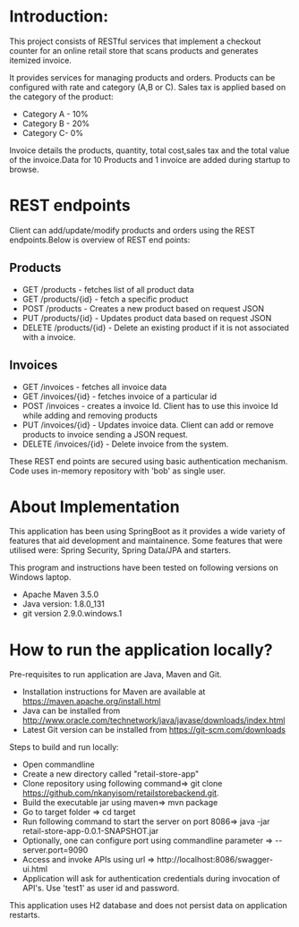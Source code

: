# Introduction: 
This project consists of RESTful services that implement a checkout counter for an online retail store that scans products and generates itemized invoice.

It provides services for managing products and orders.  Products can be configured with rate and category (A,B or C). Sales tax is applied based on the category of the product:
* Category A - 10%
* Category B - 20%
* Category C- 0%

Invoice details the products, quantity, total cost,sales tax and the total value of the invoice.Data for 10 Products and 1 invoice are added during startup to browse.

# REST endpoints
Client can add/update/modify products and orders using the REST endpoints.Below is overview of REST end points:

## Products
*  GET /products - fetches list of all product data
*  GET /products/{id} - fetch a specific product
*  POST /products - Creates a new product based on request JSON
*  PUT /products/{id} - Updates product data based on request JSON
*  DELETE /products/{id} - Delete an existing product if it is not associated with a invoice.


## Invoices
*  GET /invoices - fetches all invoice data
*  GET /invoices/{id} - fetches invoice of a particular id
*  POST /invoices - creates a invoice Id. Client has to use this invoice Id while adding and removing products
*  PUT /invoices/{id} - Updates invoice data. Client can add or remove products to invoice sending a JSON request.
*  DELETE /invoices/{id} - Delete invoice from the system.

 These REST end points are secured using basic authentication mechanism. Code uses in-memory repository with 'bob' as single user.

# About Implementation

This application has been using SpringBoot as it provides a wide variety of features that aid development and maintainence. Some features that were utilised were: Spring Security, Spring Data/JPA and starters.

This program and instructions have been tested on following versions on Windows laptop.
*  Apache Maven 3.5.0 
*  Java version: 1.8.0_131
*  git version 2.9.0.windows.1


# How to run the application locally?

Pre-requisites to run application are Java, Maven and Git. 
*  Installation instructions for Maven are available at https://maven.apache.org/install.html
*  Java can be installed from http://www.oracle.com/technetwork/java/javase/downloads/index.html
*  Latest Git version can be installed from https://git-scm.com/downloads

Steps to build and run locally:
* Open commandline
* Create a new directory called "retail-store-app" 
* Clone repository using following command=>   git clone https://github.com/nkanyisom/retailstorebackend.git.
* Build the executable jar using maven=> mvn package  
* Go to target folder => cd target
* Run following command to start the server on port 8086=> java -jar retail-store-app-0.0.1-SNAPSHOT.jar 
* Optionally, one can configure port using commandline parameter => --server.port=9090 
* Access and invoke APIs using url => http://localhost:8086/swagger-ui.html
* Application will ask for authentication credentials during invocation of API's. Use 'test1' as user id and password.

This application uses H2 database and does not persist data on application restarts. 

